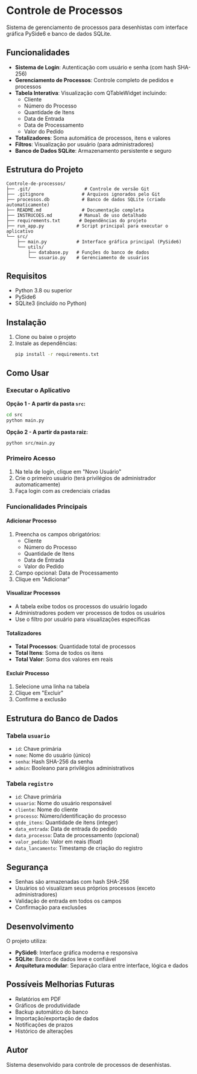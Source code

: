# Controle de Processos

Sistema de gerenciamento de processos para desenhistas com interface gráfica PySide6 e banco de dados SQLite.

## Funcionalidades

- **Sistema de Login**: Autenticação com usuário e senha (com hash SHA-256)
- **Gerenciamento de Processos**: Controle completo de pedidos e processos
- **Tabela Interativa**: Visualização com QTableWidget incluindo:
  - Cliente
  - Número do Processo  
  - Quantidade de Itens
  - Data de Entrada
  - Data de Processamento
  - Valor do Pedido
- **Totalizadores**: Soma automática de processos, itens e valores
- **Filtros**: Visualização por usuário (para administradores)
- **Banco de Dados SQLite**: Armazenamento persistente e seguro

## Estrutura do Projeto

```
Controle-de-processos/
├── .git/                    # Controle de versão Git
├── .gitignore              # Arquivos ignorados pelo Git
├── processos.db            # Banco de dados SQLite (criado automaticamente)
├── README.md               # Documentação completa
├── INSTRUCOES.md          # Manual de uso detalhado
├── requirements.txt       # Dependências do projeto
├── run_app.py            # Script principal para executar o aplicativo
└── src/
    ├── main.py           # Interface gráfica principal (PySide6)
    └── utils/
        ├── database.py   # Funções do banco de dados
        └── usuario.py    # Gerenciamento de usuários
```

## Requisitos

- Python 3.8 ou superior
- PySide6
- SQLite3 (incluído no Python)

## Instalação

1. Clone ou baixe o projeto
2. Instale as dependências:
   ```bash
   pip install -r requirements.txt
   ```

## Como Usar

### Executar o Aplicativo

**Opção 1 - A partir da pasta `src`:**
```bash
cd src
python main.py
```

**Opção 2 - A partir da pasta raiz:**
```bash
python src/main.py
```

### Primeiro Acesso

1. Na tela de login, clique em "Novo Usuário"
2. Crie o primeiro usuário (terá privilégios de administrador automaticamente)
3. Faça login com as credenciais criadas

### Funcionalidades Principais

#### Adicionar Processo
1. Preencha os campos obrigatórios:
   - Cliente
   - Número do Processo
   - Quantidade de Itens
   - Data de Entrada
   - Valor do Pedido
2. Campo opcional: Data de Processamento
3. Clique em "Adicionar"

#### Visualizar Processos
- A tabela exibe todos os processos do usuário logado
- Administradores podem ver processos de todos os usuários
- Use o filtro por usuário para visualizações específicas

#### Totalizadores
- **Total Processos**: Quantidade total de processos
- **Total Itens**: Soma de todos os itens
- **Total Valor**: Soma dos valores em reais

#### Excluir Processo
1. Selecione uma linha na tabela
2. Clique em "Excluir"
3. Confirme a exclusão

## Estrutura do Banco de Dados

### Tabela `usuario`
- `id`: Chave primária
- `nome`: Nome do usuário (único)
- `senha`: Hash SHA-256 da senha
- `admin`: Booleano para privilégios administrativos

### Tabela `registro`
- `id`: Chave primária
- `usuario`: Nome do usuário responsável
- `cliente`: Nome do cliente
- `processo`: Número/identificação do processo
- `qtde_itens`: Quantidade de itens (integer)
- `data_entrada`: Data de entrada do pedido
- `data_processo`: Data de processamento (opcional)
- `valor_pedido`: Valor em reais (float)
- `data_lancamento`: Timestamp de criação do registro

## Segurança

- Senhas são armazenadas com hash SHA-256
- Usuários só visualizam seus próprios processos (exceto administradores)
- Validação de entrada em todos os campos
- Confirmação para exclusões

## Desenvolvimento

O projeto utiliza:
- **PySide6**: Interface gráfica moderna e responsiva
- **SQLite**: Banco de dados leve e confiável
- **Arquitetura modular**: Separação clara entre interface, lógica e dados

## Possíveis Melhorias Futuras

- Relatórios em PDF
- Gráficos de produtividade
- Backup automático do banco
- Importação/exportação de dados
- Notificações de prazos
- Histórico de alterações

## Autor

Sistema desenvolvido para controle de processos de desenhistas.